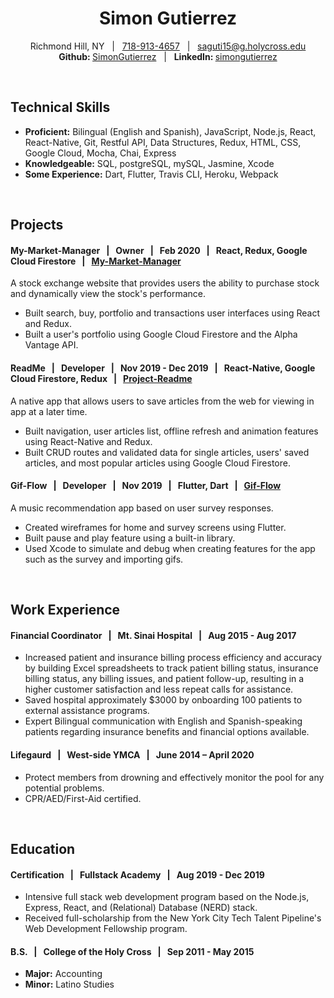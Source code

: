 <h1 align="center">
    Simon Gutierrez
</h1>
<p align="center">
    Richmond Hill, NY &nbsp; | &nbsp; 
    <a href="tel:+7189134657">718-913-4657</a> &nbsp; | &nbsp; 
    <a href="mailto: saguti15@g.holycross.edu">saguti15@g.holycross.edu</a> 
    <br>
    <b>Github: </b> 
    <a href="https://github.com/SimonGutierrez ">SimonGutierrez</a> &nbsp; | &nbsp; 
    <b>LinkedIn: </b> 
    <a href="https://www.linkedin.com/in/simongutierrez/">simongutierrez</a> 
</p>
<br>

## Technical Skills
* **Proficient:** Bilingual (English and Spanish), JavaScript, Node.js, React, React-Native, Git, Restful API, Data Structures, Redux, HTML, CSS, Google Cloud, Mocha, Chai, Express
* **Knowledgeable:** SQL, postgreSQL, mySQL, Jasmine, Xcode
* **Some Experience:** Dart, Flutter, Travis CLI, Heroku, Webpack
<br>

## Projects
#### My-Market-Manager &nbsp; | &nbsp; Owner &nbsp; | &nbsp; Feb 2020 &nbsp; | &nbsp; React, Redux, Google Cloud Firestore &nbsp; | &nbsp; [My-Market-Manager](https://my-market-manager.web.app/signin)  
A stock exchange website that provides users the ability to purchase stock and dynamically view the stock's performance. 
* Built search, buy, portfolio and transactions user interfaces using React and Redux.
* Built a user's portfolio using Google Cloud Firestore and the Alpha Vantage API.

#### ReadMe &nbsp; | &nbsp; Developer &nbsp; | &nbsp; Nov 2019 - Dec 2019 &nbsp; | &nbsp; React-Native, Google Cloud Firestore, Redux &nbsp; | &nbsp; [Project-Readme](https://github.com/Project-Readme)  
A native app that allows users to save articles from the web for viewing in app at a later time.
* Built navigation, user articles list, offline refresh and animation features using React-Native and Redux. 
* Built CRUD routes and validated data for single articles, users' saved articles, and most popular articles using Google Cloud Firestore.

#### Gif-Flow &nbsp; | &nbsp; Developer &nbsp; | &nbsp; Nov 2019 &nbsp; | &nbsp; Flutter, Dart &nbsp; | &nbsp; [Gif-Flow](https://github.com/SimonGutierrez/Gif-Flow)  
A music recommendation app based on user survey responses.
* Created wireframes for home and survey screens using Flutter.
* Built pause and play feature using a built-in library.
* Used Xcode to simulate and debug when creating features for the app such as the survey and importing gifs.
<br>

## Work Experience
#### Financial Coordinator &nbsp; | &nbsp; Mt. Sinai Hospital &nbsp; | &nbsp; Aug 2015 - Aug 2017
* Increased patient and insurance billing process efficiency and accuracy by building Excel spreadsheets to track patient billing status, insurance billing status, any billing issues, and patient follow-up, resulting in a higher customer satisfaction and less repeat calls for assistance.
* Saved hospital approximately $3000 by onboarding 100 patients to external assistance programs.
* Expert Bilingual communication with English and Spanish-speaking patients regarding insurance benefits and financial options available.

#### Lifegaurd &nbsp; | &nbsp; West-side YMCA &nbsp; | &nbsp; June 2014 – April 2020
* Protect members from drowning and effectively monitor the pool for any potential problems. 
* CPR/AED/First-Aid certified.
<br>

## Education
#### Certification &nbsp; | &nbsp; Fullstack Academy &nbsp; | &nbsp; Aug 2019 - Dec 2019 
* Intensive full stack web development program based on the Node.js, Express, React, and (Relational) Database (NERD) stack.
* Received full-scholarship from the New York City Tech Talent Pipeline's Web Development Fellowship program.

#### B.S. &nbsp; | &nbsp; College of the Holy Cross &nbsp; | &nbsp; Sep 2011 - May 2015
* **Major:** Accounting
* **Minor:** Latino Studies